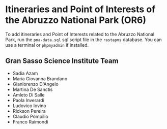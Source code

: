 # Itineraries and Point of Interests of the Abruzzo National Park (OR6)
To add itineraries and Point of Interests related to the Abruzzo National Park, run the `pna-data.sql` sql script file in the `rastapms` database.
You can use a terminal or `phpmyadmin` if installed.


## Gran Sasso Science Institute Team
- Sadia Azam
- Maria Giovanna Brandano
- Gianlorenzo D'Angelo
- Martina De Sanctis
- Amleto Di Salle
- Paola Inverardi
- Ludovico Iovino
- Rickson Pereira
- Claudio Pompilio
- Franco Raimondi